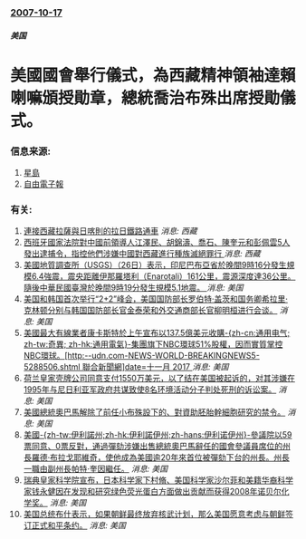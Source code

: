 ### [2007-10-17](/news/2007/10/17/index.md)

##### 美国
# 美國國會舉行儀式，為西藏精神領袖達賴喇嘛頒授勛章，總統喬治布殊出席授勛儀式。




### 信息来源:

1. [星島](https://web.archive.org/web/20071018054639/http://hk.news.yahoo.com/071016/60/2ho9h.html)
2. [自由電子報](https://web.archive.org/web/20071118123448/http://www.libertytimes.com.tw/2007/new/oct/18/today-fo1.htm)

### 有关:

1. [ 連接西藏拉薩與日喀則的拉日鐵路通車](/zh/news/2014/08/15/連接西藏拉薩與日喀則的拉日鐵路通車.md) _消息: 西藏_
2. [ 西班牙國家法院對中國前領導人江澤民、胡錦濤、喬石、陳奎元和彭佩雲5人發出逮捕令，指控他們涉嫌中國對西藏進行種族滅絕罪行 ](/zh/news/2013/11/18/西班牙國家法院對中國前領導人江澤民-胡錦濤-喬石-陳奎元和彭佩雲5人發出逮捕令-指控他們涉嫌中國對西藏進行種族滅絕罪行.md) _消息: 西藏_
3. [ 美國地質調查所（USGS）（26日）表示，印尼巴布亞省於晚間9時16分發生規模6.4強震，震央距離伊那羅塔利（Enarotali）161公里，震源深度達36公里。隨後中華民國臺灣於晚間9時19分發生規模5.1地震。 ](/zh/news/2011/06/26/美國地質調查所-USGS-26日-表示-印尼巴布亞省於晚間9時16分發生規模64強震-震央距離伊那羅塔利-Enar.md) _消息: 美国_
4. [ 美国和韩国首次举行“2+2”峰会，美国国防部长罗伯特·盖茨和国务卿希拉里·克林顿分别与韩国国防部长官金泰荣和外交通商部长官柳明桓进行会谈。](/zh/news/2010/07/19/美国和韩国首次举行-2-2-峰会-美国国防部长罗伯特-盖茨和国务卿希拉里-克林顿分别与韩国国防部长官金泰荣和外交通商部.md) _消息: 美国_
5. [ 美國最大有線業者康卡斯特於上午宣布以137.5億美元收購-{zh-cn:通用电气; zh-tw:奇異; zh-hk:通用電氣}-集團旗下NBC環球51%股權，因而實質掌控NBC環球。[http:--udn.com-NEWS-WORLD-BREAKINGNEWS5-5288506.shtml 聯合新聞網]date=十一月 2017 ](/zh/news/2009/12/3/美國最大有線業者康卡斯特於上午宣布以1375億美元收購-zh-cn-通用电气-zh-tw-奇異-zh-hk-通.md) _消息: 美国_
6. [ 荷兰皇家壳牌公司同意支付1550万美元，以了结在美国被起诉的，对其涉嫌在1995年与尼日利亚军政府共谋致使8名环境活动分子判处死刑的诉讼案。](/zh/news/2009/06/9/荷兰皇家壳牌公司同意支付1550万美元-以了结在美国被起诉的-对其涉嫌在1995年与尼日利亚军政府共谋致使8名环境活动.md) _消息: 美国_
7. [美國總統奧巴馬解除了前任小布殊設下的、對資助胚胎幹細胞研究的禁令。](/zh/news/2009/03/9/美國總統奧巴馬解除了前任小布殊設下的-對資助胚胎幹細胞研究的禁令.md) _消息: 美国_
8. [美國-{zh-tw:伊利諾州;zh-hk:伊利諾伊州;zh-hans:伊利诺伊州}-參議院以59票同意、0票反對，通過彈劾涉嫌出售總統奧巴馬辭任的國會參議員席位的州長羅德·布拉戈耶維奇，使他成為美國逾20年來首位被彈劾下台的州長。州長一職由副州長帕特·奎因繼任。](/zh/news/2009/01/29/美國-zh-tw-伊利諾州-zh-hk-伊利諾伊州-zh-hans-伊利诺伊州-參議院以59票同意-0票反對-通過彈.md) _消息: 美国_
9. [瑞典皇家科学院宣布，日本科学家下村脩、美国科学家沙尔菲和美籍华裔科学家钱永健因在发现和研究绿色荧光蛋白方面做出贡献而获得2008年诺贝尔化学奖。](/zh/news/2008/10/8/瑞典皇家科学院宣布-日本科学家下村脩-美国科学家沙尔菲和美籍华裔科学家钱永健因在发现和研究绿色荧光蛋白方面做出贡献而获得.md) _消息: 美国_
10. [美国总统布什表示，如果朝鲜最终放弃核武计划，那么美国愿意考虑与朝鲜签订正式和平条约。](/zh/news/2007/09/7/美国总统布什表示-如果朝鲜最终放弃核武计划-那么美国愿意考虑与朝鲜签订正式和平条约.md) _消息: 美国_
